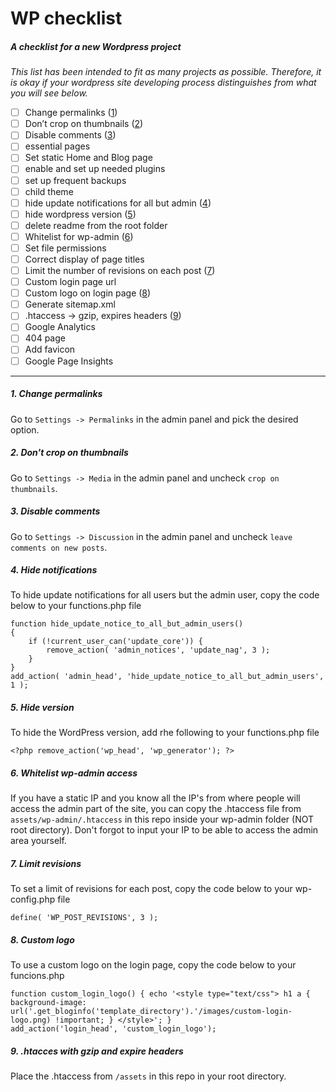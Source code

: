 # WP checklist
##### A checklist for a new Wordpress project

_This list has been intended to fit as many projects as possible. Therefore, it is okay if your wordpress site developing process distinguishes from what you will see below._

- [ ] Change permalinks ([1](#1-change-permalinks))
- [ ] Don’t crop on thumbnails ([2](#2-dont-crop-on-thumbnails))
- [ ] Disable comments ([3](#3-disable-comments))
- [ ] essential pages
- [ ] Set static Home and Blog page
- [ ] enable and set up needed plugins
- [ ] set up frequent backups
- [ ] child theme
- [ ] hide update notifications for all but admin ([4](#4-hide-notifications))
- [ ] hide wordpress version ([5](#5-hide-version))
- [ ] delete readme from the root folder
- [ ] Whitelist for wp-admin ([6](#6-whitelist-wp-admin-access))
- [ ] Set file permissions
- [ ] Correct display of page titles
- [ ] Limit the number of revisions on each post ([7](#7-limit-revisions))
- [ ] Custom login page url
- [ ] Custom logo on login page ([8](#8-custom-logo))
- [ ] Generate sitemap.xml
- [ ] .htaccess -> gzip, expires headers ([9](#9-htacces-with-gzip-and-expire-headers))
- [ ] Google Analytics
- [ ] 404 page
- [ ] Add favicon
- [ ] Google Page Insights

---


##### 1. Change permalinks
Go to `Settings -> Permalinks` in the admin panel and pick the desired option.

##### 2. Don't crop on thumbnails
Go to `Settings -> Media` in the admin panel and uncheck `crop on thumbnails`.

##### 3. Disable comments
Go to `Settings -> Discussion` in the admin panel and uncheck `leave comments on new posts`.

##### 4. Hide notifications
To hide update notifications for all users but the admin user, copy the code below to your functions.php file
```
function hide_update_notice_to_all_but_admin_users()
{
    if (!current_user_can('update_core')) {
        remove_action( 'admin_notices', 'update_nag', 3 );
    }
}
add_action( 'admin_head', 'hide_update_notice_to_all_but_admin_users', 1 );
```

##### 5. Hide version
To hide the WordPress version, add rhe following to your functions.php file
```
<?php remove_action('wp_head', 'wp_generator'); ?>
```

##### 6. Whitelist wp-admin access
If you have a static IP and you know all the IP's from where people will access the admin part of the site, you can copy the  .htaccess file from `assets/wp-admin/.htaccess` in this repo inside your wp-admin folder (NOT root directory). Don't forgot to input your IP to be able to access the admin area yourself.

##### 7. Limit revisions
To set a limit of revisions for each post, copy the code below to your wp-config.php file
```
define( 'WP_POST_REVISIONS', 3 );
```

##### 8. Custom logo
To use a custom logo on the login page, copy the code below to your funcions.php
```
function custom_login_logo() { echo '<style type="text/css"> h1 a { background-image: url('.get_bloginfo('template_directory').'/images/custom-login-logo.png) !important; } </style>'; } 
add_action('login_head', 'custom_login_logo');
```

##### 9. .htacces with gzip and expire headers
Place the .htaccess from `/assets` in this repo in your root directory.

